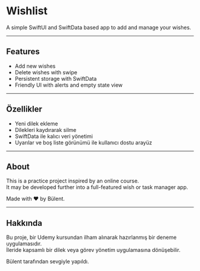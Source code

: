 # Wishlist

A simple SwiftUI and SwiftData based app to add and manage your wishes.

---

## Features

- Add new wishes
- Delete wishes with swipe
- Persistent storage with SwiftData
- Friendly UI with alerts and empty state view

---

## Özellikler

- Yeni dilek ekleme
- Dilekleri kaydırarak silme
- SwiftData ile kalıcı veri yönetimi
- Uyarılar ve boş liste görünümü ile kullanıcı dostu arayüz

---

## About

This is a practice project inspired by an online course.  
It may be developed further into a full-featured wish or task manager app.

Made with ❤️ by Bülent.

---

## Hakkında

Bu proje, bir Udemy kursundan ilham alınarak hazırlanmış bir deneme uygulamasıdır.  
İleride kapsamlı bir dilek veya görev yönetim uygulamasına dönüşebilir.

Bülent tarafından sevgiyle yapıldı.